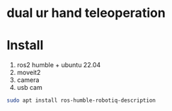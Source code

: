 # dual ur hand teleoperation

# Install

1. ros2 humble + ubuntu 22.04
2. moveit2
3. camera
4. usb cam

```bash
sudo apt install ros-humble-robotiq-description
```